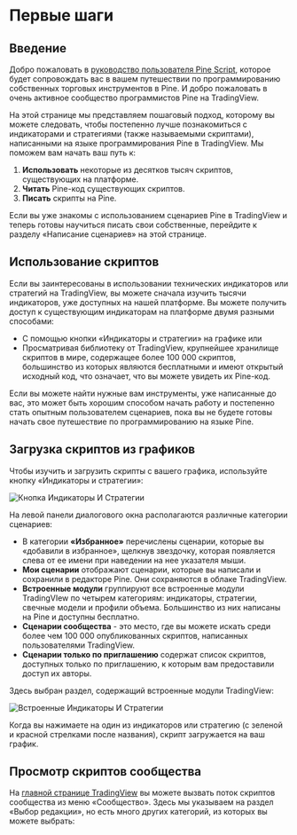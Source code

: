 # Первые шаги

## <a name="intro"></a>Введение

Добро пожаловать в [руководство пользователя Pine Script](https://github.com/ak77-script/journal/blob/master/User_Mamual_Pine_Script_5.md), которое будет сопровождать вас в вашем путешествии по программированию собственных торговых инструментов в Pine. И добро пожаловать в очень активное сообщество программистов Pine на TradingView.

На этой странице мы представляем пошаговый подход, которому вы можете следовать, чтобы постепенно лучше познакомиться с индикаторами и стратегиями (также называемыми скриптами), написанными на языке программирования Pine в TradingView.  Мы поможем вам начать ваш путь к:

1. **Использовать** некоторые из десятков тысяч скриптов, существующих на платформе.
2. **Читать** Pine-код существующих скриптов.
3. **Писать** скрипты на Pine.

Если вы уже знакомы с использованием сценариев Pine в TradingView и теперь готовы научиться писать свои собственные, перейдите к разделу «Написание сценариев» на этой странице.

## <a name="using_scripts"></a>Использование скриптов
Если вы заинтересованы в использовании технических индикаторов или стратегий на TradingView, вы можете сначала изучить тысячи индикаторов, уже доступных на нашей платформе.  Вы можете получить доступ к существующим индикаторам на платформе двумя разными способами:
  - С помощью кнопки «Индикаторы и стратегии» на графике или
  - Просматривая библиотеку от TradingView, крупнейшее хранилище скриптов в мире, содержащее более 100 000 скриптов, большинство из которых являются бесплатными и имеют открытый исходный код, что означает, что вы можете увидеть их Pine-код.

Если вы можете найти нужные вам инструменты, уже написанные до вас, это может быть хорошим способом начать работу и постепенно стать опытным пользователем сценариев, пока вы не будете готовы начать свое путешествие по программированию на языке Pine.

## <a name="loading_scripts"></a>Загрузка скриптов из графиков
Чтобы изучить и загрузить скрипты с вашего графика, используйте кнопку «Индикаторы и стратегии»:

![Кнопка Индикаторы И  Стратегии](https://github.com/ak77-script/journal/blob/master/img1_indicators_n_strategies.jpg)

На левой панели диалогового окна располагаются различные категории сценариев:
  - В категории **«Избранное»** перечислены сценарии, которые вы «добавили в избранное», щелкнув звездочку, которая появляется слева от ее имени при наведении на нее указателя мыши.
  - **Мои сценарии** отображают сценарии, которые вы написали и сохранили в редакторе Pine. Они сохраняются в облаке TradingView.
  - **Встроенные модули** группируют все встроенные модули TradingVIew по четырем категориям: индикаторы, стратегии, свечные модели и профили объема.  Большинство из них написаны на Pine и доступны бесплатно.
  - **Сценарии сообщества** - это место, где вы можете искать среди более чем 100 000 опубликованных скриптов, написанных пользователями TradingView.
  - **Сценарии только по приглашению** содержат список скриптов, доступных только по приглашению, к которым вам предоставили доступ их авторы.

Здесь выбран раздел, содержащий встроенные модули TradingView:

![Встроенные Индикаторы И  Стратегии](https://github.com/ak77-script/journal/blob/master/img2_indicators_n_strategies.jpg)

Когда вы нажимаете на один из индикаторов или стратегию (с зеленой и красной стрелками после названия), скрипт загружается на ваш график.

## <a name="browsing_community_scripts"></a>Просмотр скриптов сообщества
На [главной странице TradingView](https://www.tradingview.com/) вы можете вызвать поток скриптов сообщества из меню «Сообщество».  Здесь мы указываем на раздел «Выбор редакции», но есть много других категорий, из которых вы можете выбрать:
